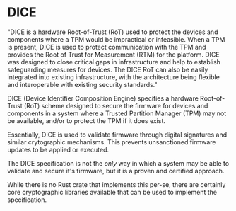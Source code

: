 # DICE

"DICE is a hardware Root-of-Trust (RoT) used to protect the devices and components where a TPM would be impractical or infeasible. When a TPM is present, DICE is used to protect communication with the TPM and provides the Root of Trust for Measurement (RTM) for the platform. DICE was designed to close critical gaps in infrastructure and help to establish safeguarding measures for devices. The DICE RoT can also be easily integrated into existing infrastructure, with the architecture being flexible and interoperable with existing security standards."

DICE (Device Identifier Composition Engine) specifies a hardware Root-of-Trust (RoT) scheme designed to secure the firmware for devices and components in a system where a Trusted Partition Manager (TPM) may not be available, and/or to protect the TPM if it does exist.

Essentially, DICE is used to validate firmware through digital signatures and similar crytographic mechanisms. This prevents unsanctioned firmware updates to be applied or executed.

The DICE specification is not the _only_ way in which a system may be able to validate and secure it's firmware, but it is a proven and certified approach.

While there is no Rust crate that implements this per-se, there are certainly core cryptographic libraries available that can be used to implement the specification. 

